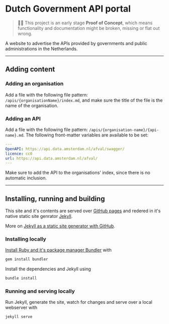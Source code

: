 # Dutch Government API portal

> 👩‍🔬 This project is an early stage **Proof of Concept**, which means functionality and documentation might be broken, missing or flat out wrong.

A website to advertise the APIs provided by governments and public administrations in the Netherlands.

---

## Adding content

### Adding an organisation

Add a file with the following file pattern: `/apis/{organisationName}/index.md`, and make sure the title of the file is the name of the organisation.

### Adding an API

Add a file with the following file pattern: `/apis/{organisation-name}/{api-name}.md`. The following front-matter variables are available to be set:

```yaml
---
OpenAPI: https://api.data.amsterdam.nl/afval/swagger/
licence: cc0
url: https://api.data.amsterdam.nl/afval/
---
```

Make sure to add the API to the organisations' index, since there is no automatic inclusion.

---

## Installing, running and building

This site and it's contents are served over [GitHub pages](http://pages.github.com) and redered in it's native static site genrator [Jekyll](http://jekyllrb.com).

More on [Jekyll as a static site generator with GitHub](https://help.github.com/articles/using-jekyll-as-a-static-site-generator-with-github-pages/).

### Installing locally

[Install Ruby and it's package manager Bundler](https://help.github.com/articles/setting-up-your-github-pages-site-locally-with-jekyll/) with 

```bash
gem install bundler
```

Install the dependencies and Jekyll using 

```bash
bundle install
```

### Running and serving locally

Run Jekyll, generate the site, watch for changes and serve over a local webserver with 

```bash
jekyll serve
```
